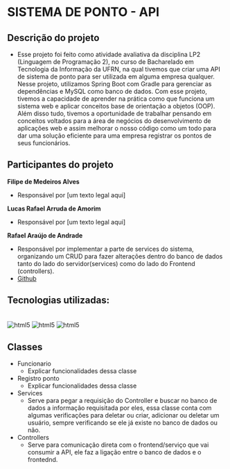 # SISTEMA DE PONTO - API

## Descrição do projeto

- Esse projeto foi feito como atividade avaliativa da disciplina LP2 (Linguagem de Programação 2), no curso de Bacharelado em Tecnologia da Informação da UFRN, na qual tivemos que criar uma API de sistema de ponto para ser utilizada em alguma empresa qualquer. Nesse projeto, utilizamos Spring Boot com Gradle para gerenciar as dependências e MySQL como banco de dados. Com esse projeto, tivemos a capacidade de aprender na prática como que funciona um sistema web e aplicar conceitos base de orientação a objetos (OOP). Além disso tudo, tivemos a oportunidade de trabalhar pensando em conceitos voltados para a área de negócios do desenvolvimento de aplicações web e assim melhorar o nosso código como um todo para dar uma solução eficiente para uma empresa registrar os pontos de seus funcionários.

## Participantes do projeto


**Filipe de Medeiros Alves**
- Responsável por [um texto legal aqui]


**Lucas Rafael Arruda de Amorim**
- Responsável por [um texto legal aqui]


**Rafael Araújo de Andrade**
- Responsável por implementar a parte de services do sistema, organizando um CRUD para fazer alterações dentro do banco de dados tanto do lado do servidor(services) como do lado do Frontend (controllers).
- <a href="https://github.com/leafaraujo">Github</a>

## Tecnologias utilizadas:

<div style = "display: inline block"><br/>
  <img align="center" alt="html5" src="https://img.shields.io/badge/Spring-6DB33F?style=for-the-badge&logo=spring&logoColor=white"/>
  <img align="center" alt="html5" src="https://img.shields.io/badge/MySQL-00000F?style=for-the-badge&logo=mysql&logoColor=white"/>
  <img align="center" alt="html5" src="https://img.shields.io/badge/Java-ED8B00?style=for-the-badge&logo=openjdk&logoColor=white"/>
</div>

## Classes

- Funcionario
    - Explicar funcionalidades dessa classe
- Registro ponto
    - Explicar funcionalidades dessa classe
- Services
    - Serve para pegar a requisição do Controller e buscar no banco de dados a informação requisitada por eles, essa classe conta com algumas verificações para deletar ou criar, adicionar ou deletar um usuário, sempre verificando se ele já existe no banco de dados ou não.
- Controllers
    - Serve para comunicação direta com o frontend/serviço que vai consumir a API, ele faz a ligação entre o banco de dados e o frontednd.

